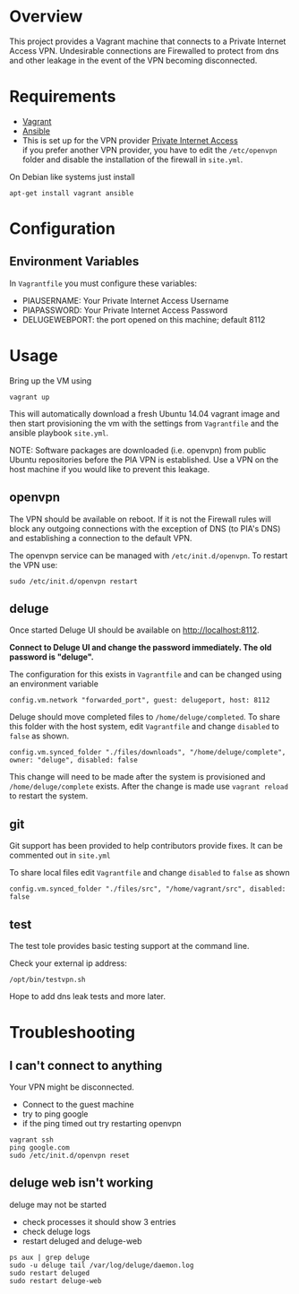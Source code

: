 # Overview

This project provides a Vagrant machine that connects to a Private Internet Access VPN. Undesirable connections are
Firewalled to protect from dns and other leakage in the event of the VPN becoming disconnected.

# Requirements

* [Vagrant](https://www.vagrantup.com/)
* [Ansible](www.ansible.com)
* This is set up for the VPN provider [Private Internet Access](https://www.privateinternetaccess.com/)  
  if you prefer another VPN provider, you have to edit the `/etc/openvpn` folder and disable the installation of the firewall in `site.yml`.

On Debian like systems just install

    apt-get install vagrant ansible


# Configuration

## Environment Variables

In `Vagrantfile` you must configure these variables:

* PIAUSERNAME: Your Private Internet Access Username
* PIAPASSWORD: Your Private Internet Access Password
* DELUGEWEBPORT: the port opened on this machine; default 8112


# Usage

Bring up the VM using

    vagrant up

This will automatically download a fresh Ubuntu 14.04 vagrant image and then start provisioning the vm with the settings from `Vagrantfile` and the ansible playbook `site.yml`.

NOTE: Software packages are downloaded (i.e. openvpn) from public Ubuntu repositories before the PIA VPN is established.
Use a VPN on the host machine if you would like to prevent this leakage.

## openvpn

The VPN should be available on reboot. If it is not the Firewall rules will block any outgoing connections with
the exception of DNS (to PIA's DNS) and establishing a connection to the default VPN.
    
The openvpn service can be managed with `/etc/init.d/openvpn`. To restart the VPN use:

    sudo /etc/init.d/openvpn restart

## deluge

Once started Deluge UI should be available on [http://localhost:8112](http://localhost:8112).

**Connect to Deluge UI and change the password immediately. The old password is "deluge".**

The configuration for this exists in `Vagrantfile` and can be changed using an environment variable

    config.vm.network "forwarded_port", guest: delugeport, host: 8112

Deluge should move completed files to `/home/deluge/completed`. To share this folder with the host system, 
edit `Vagrantfile` and change `disabled` to `false` as shown.

    config.vm.synced_folder "./files/downloads", "/home/deluge/complete", owner: "deluge", disabled: false

This change will need to be made after the system is provisioned and `/home/deluge/complete` exists. After
the change is made use `vagrant reload` to restart the system.

## git

Git support has been provided to help contributors provide fixes. It can be commented out in `site.yml`

To share local files edit `Vagrantfile` and change `disabled` to `false` as shown

    config.vm.synced_folder "./files/src", "/home/vagrant/src", disabled: false

## test

The test tole provides basic testing support at the command line.

Check your external ip address:

    /opt/bin/testvpn.sh

Hope to add dns leak tests and more later.


# Troubleshooting

## I can't connect to anything

Your VPN might be disconnected.

* Connect to the guest machine
* try to ping google
* if the ping timed out try restarting openvpn

```
vagrant ssh
ping google.com
sudo /etc/init.d/openvpn reset
```

## deluge web isn't working

deluge may not be started

* check processes it should show 3 entries
* check deluge logs
* restart deluged and deluge-web

```
ps aux | grep deluge
sudo -u deluge tail /var/log/deluge/daemon.log
sudo restart deluged
sudo restart deluge-web
```
